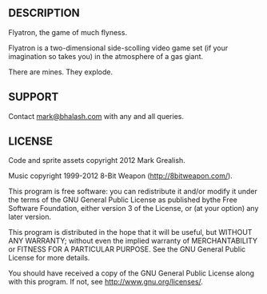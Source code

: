 ## DESCRIPTION

Flyatron, the game of much flyness.

Flyatron is a two-dimensional side-scolling video game set (if your imagination so takes you) in the atmosphere of a gas giant.

There are mines. They explode.

## SUPPORT

Contact mark@bhalash.com with any and all queries.

## LICENSE

Code and sprite assets copyright 2012 Mark Grealish.

Music copyright 1999-2012 8-Bit Weapon (http://8bitweapon.com/). 

This program is free software: you can redistribute it and/or modify it under the terms of the GNU General Public License as published bythe Free Software Foundation, either version 3 of the License, or (at your option) any later version.

This program is distributed in the hope that it will be useful, but WITHOUT ANY WARRANTY; without even the implied warranty of MERCHANTABILITY or FITNESS FOR A PARTICULAR PURPOSE. See the GNU General Public License for more details.

You should have received a copy of the GNU General Public License along with this program.  If not, see <http://www.gnu.org/licenses/>.

